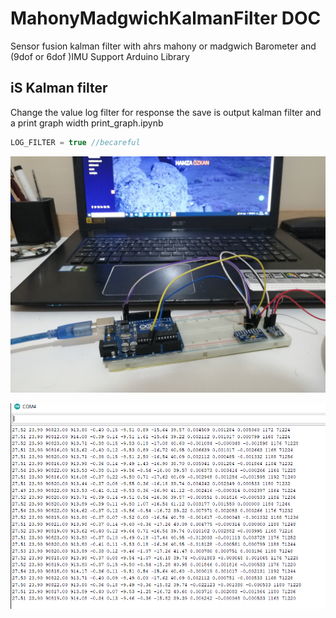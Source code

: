 # MahonyMadgwichKalmanFilter DOC
 Sensor fusion kalman filter with ahrs mahony or madgwich Barometer and (9dof or 6dof )IMU 
 Support Arduino Library

## iS Kalman filter

  Change the value log filter for response  the save is output kalman filter and a print graph width print_graph.ipynb

  ```c++
  LOG_FILTER = true //becareful
  ```

![Aplication test](/doc/images/IMG_20211211_012116.jpg)
  
![Aplication test](/doc/images/uart.PNG)